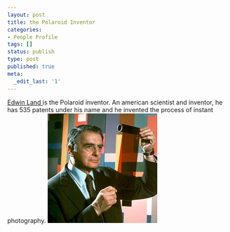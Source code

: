 ```yaml
---
layout: post
title: the Polaroid Inventor
categories:
- People Profile
tags: []
status: publish
type: post
published: true
meta:
  _edit_last: '1'
---
```

[Edwin Land ](http://en.wikipedia.org/wiki/Edwin_H._Land)is the Polaroid inventor. An american scientist and inventor, he has 535 patents under his name and he invented the process of instant photography. ![](/img/e-land.jpg "e-land")
